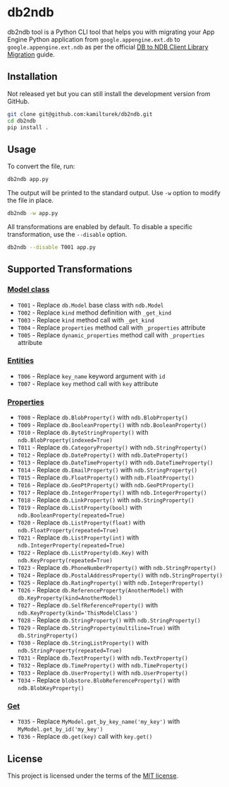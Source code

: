# db2ndb

db2ndb tool is a Python CLI tool that helps you with migrating your App Engine
Python application from `google.appengine.ext.db` to `google.appengine.ext.ndb`
as per the official [DB to NDB Client Library Migration](https://cloud.google.com/appengine/docs/legacy/standard/python/ndb/db_to_ndb)
guide.

## Installation

Not released yet but you can still install the development version from GitHub.

```sh
git clone git@github.com:kamilturek/db2ndb.git
cd db2ndb
pip install .
```

## Usage

To convert the file, run:

```sh
db2ndb app.py
```

The output will be printed to the standard output. Use `-w` option to modify the
file in place.

```sh
db2ndb -w app.py
```

All transformations are enabled by default.
To disable a specific transformation, use the `--disable` option.

```sh
db2ndb --disable T001 app.py
```

## Supported Transformations

### [Model class](https://cloud.google.com/appengine/docs/legacy/standard/python/ndb/db_to_ndb#model_class)

- `T001` - Replace `db.Model` base class with `ndb.Model`
- `T002` - Replace `kind` method definition with `_get_kind`
- `T003` - Replace `kind` method call with `_get_kind`
- `T004` - Replace `properties` method call with `_properties` attribute
- `T005` - Replace `dynamic_properties` method call with `_properties` attribute

### [Entities](https://cloud.google.com/appengine/docs/legacy/standard/python/ndb/db_to_ndb#entities)

- `T006` - Replace `key_name` keyword argument with `id`
- `T007` - Replace `key` method call with `key` attribute

### [Properties](https://cloud.google.com/appengine/docs/legacy/standard/python/ndb/db_to_ndb#properties)

- `T008` - Replace `db.BlobProperty()` with `ndb.BlobProperty()`
- `T009` - Replace `db.BooleanProperty()` with `ndb.BooleanProperty()`
- `T010` - Replace `db.ByteStringProperty()` with `ndb.BlobProperty(indexed=True)`
- `T011` - Replace `db.CategoryProperty()` with `ndb.StringProperty()`
- `T012` - Replace `db.DateProperty()` with `ndb.DateProperty()`
- `T013` - Replace `db.DateTimeProperty()` with `ndb.DateTimeProperty()`
- `T014` - Replace `db.EmailProperty()` with `ndb.StringProperty()`
- `T015` - Replace `db.FloatProperty()` with `ndb.FloatProperty()`
- `T016` - Replace `db.GeoPtProperty()` with `ndb.GeoPtProperty()`
- `T017` - Replace `db.IntegerProperty()` with `ndb.IntegerProperty()`
- `T018` - Replace `db.LinkProperty()` with `ndb.StringProperty()`
- `T019` - Replace `db.ListProperty(bool)` with `ndb.BooleanProperty(repeated=True)`
- `T020` - Replace `db.ListProperty(float)` with `ndb.FloatProperty(repeated=True)`
- `T021` - Replace `db.ListProperty(int)` with `ndb.IntegerProperty(repeated=True)`
- `T022` - Replace `db.ListProperty(db.Key)` with `ndb.KeyProperty(repeated=True)`
- `T023` - Replace `db.PhoneNumberProperty()` with `ndb.StringProperty()`
- `T024` - Replace `db.PostalAddressProperty()` with `ndb.StringProperty()`
- `T025` - Replace `db.RatingProperty()` with `ndb.IntegerProperty()`
- `T026` - Replace `db.ReferenceProperty(AnotherModel)` with `db.KeyProperty(kind=AnotherModel)`
- `T027` - Replace `db.SelfReferenceProperty()` with `ndb.KeyProperty(kind='ThisModelClass')`
- `T028` - Replace `db.StringProperty()` with `ndb.StringProperty()`
- `T029` - Replace `db.StringProperty(multiline=True)` with `db.StringProperty()`
- `T030` - Replace `db.StringListProperty()` with `ndb.StringProperty(repeated=True)`
- `T031` - Replace `db.TextProperty()` with `ndb.TextProperty()`
- `T032` - Replace `db.TimeProperty()` with `ndb.TimeProperty()`
- `T033` - Replace `db.UserProperty()` with `ndb.UserProperty()`
- `T034` - Replace `blobstore.BlobReferenceProperty()` with `ndb.BlobKeyProperty()`

### [Get](https://cloud.google.com/appengine/docs/legacy/standard/python/ndb/db_to_ndb#get)

- `T035` - Replace `MyModel.get_by_key_name('my_key')` with `MyModel.get_by_id('my_key')`
- `T036` - Replace `db.get(key)` call with `key.get()`

## License

This project is licensed under the terms of the [MIT license](./LICENSE).
